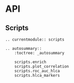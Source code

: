 # API

## Scripts

```{eval-rst}
.. currentmodule:: scripts

.. autosummary::
    :toctree: _autosummary

    scripts.enrich
    scripts.plot_correlation
    scripts.roc_auc_hlca
    scripts.hlca_markers
```
